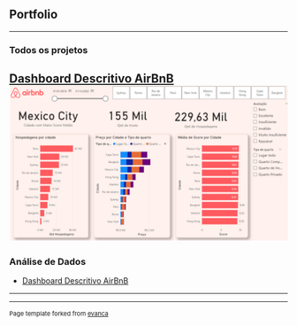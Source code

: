 ## Portfolio

---

### Todos os projetos 

[Dashboard Descritivo AirBnB](https://melissanespeque.github.io/airbnb_dashboard/)
<img src="images/airbnb.png?raw=true"/>
---

### Análise de Dados

- [Dashboard Descritivo AirBnB](https://melissanespeque.github.io/airbnb_dashboard/)

---




---
<p style="font-size:11px">Page template forked from <a href="https://github.com/evanca/quick-portfolio">evanca</a></p>
<!-- Remove above link if you don't want to attibute -->
